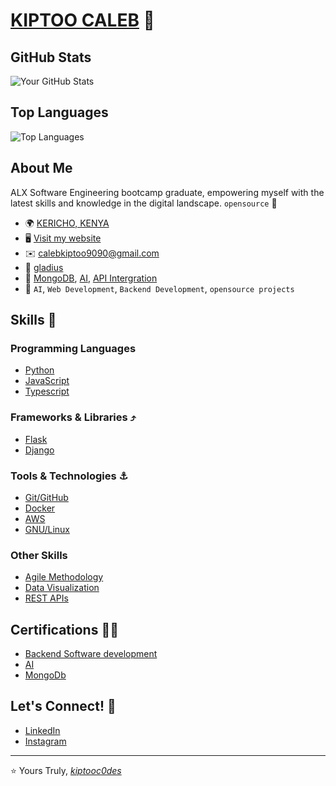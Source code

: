 # [KIPTOO CALEB]() 👋

## GitHub Stats

![Your GitHub Stats](https://github-readme-stats.vercel.app/api?username=kiptoobarchok&show_icons=true&theme=radical)

## Top Languages

![Top Languages](https://github-readme-stats.vercel.app/api/top-langs/?username=kiptoobarchok&layout=compact&theme=radical)

## About Me
ALX Software Engineering bootcamp graduate, empowering myself with the latest skills and knowledge in the digital landscape.  `opensource` 🖤

- 🌍    [KERICHO, KENYA]()
- 🖥️    [Visit my website](https://kiptooc0des.onrender.com/)
- ✉️    [calebkiptoo9090@gmail.com]()
- 🚀    [gladius](https://github.com/kiptoobarchok/gladius)
- 🧠    [MongoDB](), [AI](), [API Intergration]()
- 🤝    `AI`, `Web Development`, `Backend Development`, `opensource projects`

## Skills 🧰

### Programming Languages
- [Python]()
- [JavaScript]()
- [Typescript]()

### Frameworks & Libraries ⤴️
- [Flask]()
- [Django]()

### Tools & Technologies ⚓
- [Git/GitHub]()
- [Docker]()
- [AWS]()
- [GNU/Linux]()

### Other Skills
- [Agile Methodology]()
- [Data Visualization]()
- [REST APIs]()

## Certifications 👨‍🎓

- [Backend Software development]()
- [AI]()
- [MongoDb]()


## Let's Connect! 🐬

- [LinkedIn](www.linkedin.com/in/kiptoo-caleb-aa1865204)
- [Instagram](https://www.instagram.com/_actually_caleb/?hl=en)

---

⭐️ Yours Truly,
  *[kiptooc0des]()*
